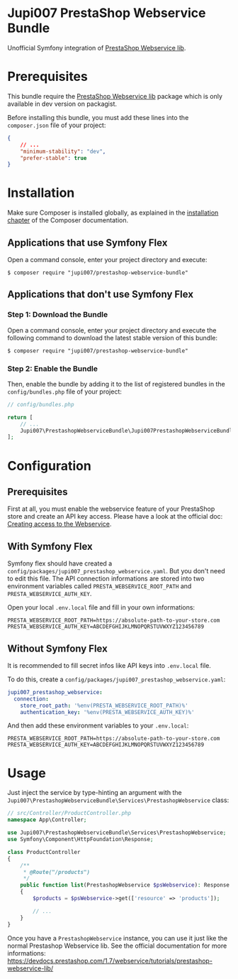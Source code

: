 Jupi007 PrestaShop Webservice Bundle
====================================

Unofficial Symfony integration of [PrestaShop Webservice lib](https://github.com/PrestaShop/PrestaShop-webservice-lib).

Prerequisites
=============

This bundle require the [PrestaShop Webservice lib](https://github.com/PrestaShop/PrestaShop-webservice-lib) package which is only available in dev version on packagist.

Before installing this bundle, you must add these lines into the `composer.json` file of your project:

```json
{
    // ...
    "minimum-stability": "dev",
    "prefer-stable": true
}
```

Installation
============

Make sure Composer is installed globally, as explained in the
[installation chapter](https://getcomposer.org/doc/00-intro.md)
of the Composer documentation.

Applications that use Symfony Flex
----------------------------------

Open a command console, enter your project directory and execute:

```console
$ composer require "jupi007/prestashop-webservice-bundle"
```

Applications that don't use Symfony Flex
----------------------------------------

### Step 1: Download the Bundle

Open a command console, enter your project directory and execute the
following command to download the latest stable version of this bundle:

```console
$ composer require "jupi007/prestashop-webservice-bundle"
```

### Step 2: Enable the Bundle

Then, enable the bundle by adding it to the list of registered bundles
in the `config/bundles.php` file of your project:

```php
// config/bundles.php

return [
    // ...
    Jupi007\PrestashopWebserviceBundle\Jupi007PrestashopWebserviceBundle::class => ['all' => true],
];
```

Configuration
=============

Prerequisites
-------------

First at all, you must enable the webservice feature of your PrestaShop store and create an API key access. Please have a look at the official doc: [Creating access to the Webservice](https://devdocs.prestashop.com/1.7/webservice/tutorials/creating-access/).

With Symfony Flex
-----------------

Symfony flex should have created a `config/packages/jupi007_prestashop_webservice.yaml`. But you don't need to edit this file.
The API connection informations are stored into two environment variables called `PRESTA_WEBSERVICE_ROOT_PATH` and `PRESTA_WEBSERVICE_AUTH_KEY`.

Open your local `.env.local` file and fill in your own informations:

```
PRESTA_WEBSERVICE_ROOT_PATH=https://absolute-path-to-your-store.com
PRESTA_WEBSERVICE_AUTH_KEY=ABCDEFGHIJKLMNOPQRSTUVWXYZ123456789
```

Without Symfony Flex
---------------------

It is recommended to fill secret infos like API keys into `.env.local` file.

To do this, create a `config/packages/jupi007_prestashop_webservice.yaml`:

```yaml
jupi007_prestashop_webservice:
  connection:
    store_root_path: '%env(PRESTA_WEBSERVICE_ROOT_PATH)%'
    authentication_key: '%env(PRESTA_WEBSERVICE_AUTH_KEY)%'
```

And then add these environment variables to your `.env.local`:

```
PRESTA_WEBSERVICE_ROOT_PATH=https://absolute-path-to-your-store.com
PRESTA_WEBSERVICE_AUTH_KEY=ABCDEFGHIJKLMNOPQRSTUVWXYZ123456789
```

Usage
=====

Just inject the service by type-hinting an argument with the `Jupi007\PrestashopWebserviceBundle\Services\PrestashopWebservice` class:

```php
// src/Controller/ProductController.php
namespace App\Controller;

use Jupi007\PrestashopWebserviceBundle\Services\PrestashopWebservice;
use Symfony\Component\HttpFoundation\Response;

class ProductController
{
    /**
     * @Route("/products")
     */
    public function list(PrestashopWebservice $psWebservice): Response
    {
        $products = $psWebservice->get(['resource' => 'products']);

        // ...
    }
}
```

Once you have a `PrestashopWebservice` instance, you can use it just like the normal Prestashop Webservice lib. See the official documentation for more informations: https://devdocs.prestashop.com/1.7/webservice/tutorials/prestashop-webservice-lib/